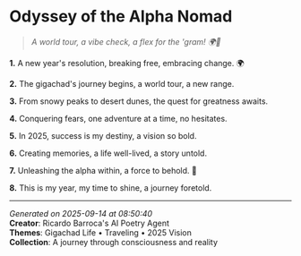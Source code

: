 # Odyssey of the Alpha Nomad

> *A world tour, a vibe check, a flex for the 'gram! 🌍💪*

**1.** A new year's resolution, breaking free, embracing change. 🌍


**2.** The gigachad's journey begins, a world tour, a new range.


**3.** From snowy peaks to desert dunes, the quest for greatness awaits.


**4.** Conquering fears, one adventure at a time, no hesitates.


**5.** In 2025, success is my destiny, a vision so bold.


**6.** Creating memories, a life well-lived, a story untold.


**7.** Unleashing the alpha within, a force to behold. 💪


**8.** This is my year, my time to shine, a journey foretold.



---

*Generated on 2025-09-14 at 08:50:40*  
**Creator**: Ricardo Barroca's AI Poetry Agent  
**Themes**: Gigachad Life • Traveling • 2025 Vision  
**Collection**: A journey through consciousness and reality
